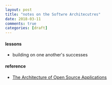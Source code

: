 ```yaml
---
layout: post
title: "notes on the Softwre Architecutres"
date: 2018-03-11
comments: true
categories: [draft]
---
```


#### lessons
 * building on one another's successes
 

#### reference
* [The Architecture of Open Source Applications](http://www.aosabook.org/en/index.html)